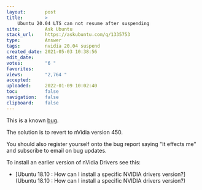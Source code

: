 ```yaml
---
layout:       post
title:        >
    Ubuntu 20.04 LTS can not resume after suspending
site:         Ask Ubuntu
stack_url:    https://askubuntu.com/q/1335753
type:         Answer
tags:         nvidia 20.04 suspend
created_date: 2021-05-03 10:38:56
edit_date:    
votes:        "6 "
favorites:    
views:        "2,764 "
accepted:     
uploaded:     2022-01-09 10:02:40
toc:          false
navigation:   false
clipboard:    false
---
```


This is a known [bug][1].

The solution is to revert to nVidia version 450.

You should also register yourself onto the bug report saying "It effects me" and subscribe to email on bug updates.

To install an earlier version of nVidia Drivers see this:

- [Ubuntu 18.10 : How can I install a specific NVIDIA drivers version?](Ubuntu 18.10 : How can I install a specific NVIDIA drivers version?)


  [1]: https://bugs.launchpad.net/ubuntu/+source/nvidia-graphics-drivers-460/+bug/1911055
